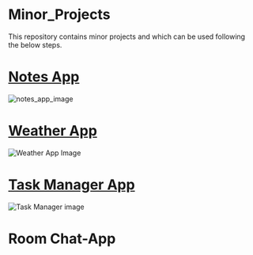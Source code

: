 # Minor_Projects
This repository contains minor projects and which can be used following the below steps.

# [Notes App](5_Notes_APP/README.md)

![notes_app_image](https://user-images.githubusercontent.com/69409625/125234152-be2aa080-e2fd-11eb-8a59-ea25611c3728.png)





# [Weather App](Weather_APP_NodeJS/README.md)

![Weather App Image](https://user-images.githubusercontent.com/69409625/125270134-ff837600-e326-11eb-84b9-e314eff75663.png)





# [Task Manager App](Task_Manager_NodeJS/README.md)

![Task Manager image](https://user-images.githubusercontent.com/69409625/125272163-2b076000-e329-11eb-8183-bc1419b73de7.png)


# Room Chat-App


